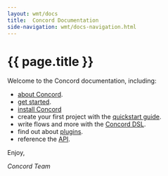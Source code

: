 ```yaml
---
layout: wmt/docs
title:  Concord Documentation
side-navigation: wmt/docs-navigation.html
---
```


# {{ page.title }}

Welcome to the Concord documentation, including:

- [about Concord](../about.html).
- [get started](./getting-started/index.html).
- [install Concord](./getting-started/installation.html)
- create your first project with the [quickstart guide](./getting-started/quickstart.html).
- write flows and more with the [Concord DSL](./getting-started/concord-dsl.html).
- find out about [plugins](./plugins/index.html).
- reference the [API](./api/index.html).

Enjoy,

_Concord Team_
